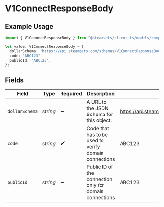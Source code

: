 # V1ConnectResponseBody

## Example Usage

```typescript
import { V1ConnectResponseBody } from "@steamsets/client-ts/models/components";

let value: V1ConnectResponseBody = {
  dollarSchema: "https://api.steamsets.com/schemas/V1ConnectResponseBody.json",
  code: "ABC123",
  publicId: "ABC123",
};
```

## Fields

| Field                                                        | Type                                                         | Required                                                     | Description                                                  | Example                                                      |
| ------------------------------------------------------------ | ------------------------------------------------------------ | ------------------------------------------------------------ | ------------------------------------------------------------ | ------------------------------------------------------------ |
| `dollarSchema`                                               | *string*                                                     | :heavy_minus_sign:                                           | A URL to the JSON Schema for this object.                    | https://api.steamsets.com/schemas/V1ConnectResponseBody.json |
| `code`                                                       | *string*                                                     | :heavy_check_mark:                                           | Code that has to be used to verify domain connections        | ABC123                                                       |
| `publicId`                                                   | *string*                                                     | :heavy_minus_sign:                                           | Public ID of the connection only for domain connections      | ABC123                                                       |